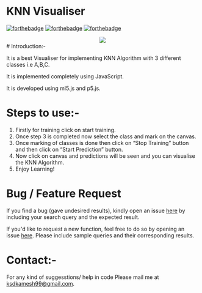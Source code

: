 # KNN Visualiser

[![forthebadge](https://forthebadge.com/images/badges/built-with-love.svg)](https://forthebadge.com)
[![forthebadge](https://forthebadge.com/images/badges/its-not-a-lie-if-you-believe-it.svg)](https://forthebadge.com)
[![forthebadge](https://forthebadge.com/images/badges/built-by-developers.svg)](https://forthebadge.com)

<center><img src="https://miro.medium.com/max/1148/1*X1KBJctko0RH6BWBsu-XjA.png"></center>
# Introduction:-

It is a best Visualiser for implementing KNN Algorithm with 3 different classes i.e A,B,C.  

It is implemented completely using JavaScript.  

It is developed using ml5.js and p5.js.  

# Steps to use:-

1. Firstly for training click on start training.
2. Once step 3 is completed now select the class and mark on the canvas.
3. Once marking of classes is done then click on “Stop Training” button and then click on “Start Prediction” button.
4. Now click on canvas and predictions will be seen and you can visualise the KNN Algorithm.
5. Enjoy Learning!


# Bug / Feature Request
If you find a bug (gave undesired results), kindly open an issue [here](https://github.com/ksdkamesh99/KNN-Visualiser/issues/new/choose) by including your search query and the expected result.

If you'd like to request a new function, feel free to do so by opening an issue [here](https://github.com/ksdkamesh99/KNN-Visualiser/issues/new/). Please include sample queries and their corresponding results.


# Contact:-
For any kind of suggesstions/ help in code Please mail me at ksdkamesh99@gmail.com.


